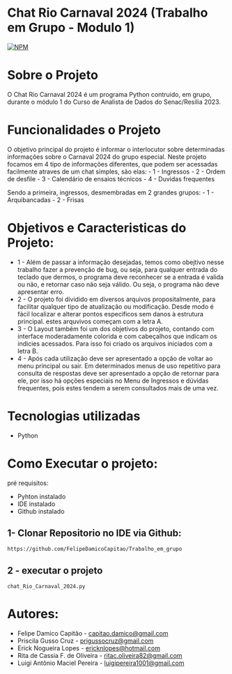 # Chat Rio Carnaval 2024 (Trabalho em Grupo - Modulo 1)
[![NPM](https://img.shields.io/npm/l/react)](https://github.com/FelipeDamicoCapitao/Trabalho_em_grupo/blob/main/LICENSE)

# Sobre o Projeto
 O Chat Rio Carnaval 2024 é um programa Python contruido, em grupo, durante o módulo 1 do Curso de Analista de Dados do Senac/Resilia 2023.

# Funcionalidades o Projeto
  O objetivo principal do projeto é informar o interlocutor sobre determinadas informações sobre o Carnaval 2024 do grupo especial. Neste projeto focamos em 4 tipo de informações diferentes, que podem ser acessadas facilmente atraves de um chat simples, são elas:
    - 1 - Ingressos
    - 2 - Ordem de desfile
    - 3 - Calendário de ensaios técnicos
    - 4 - Duvidas frequentes

  Sendo a primeira, ingressos, desmembradas em 2 grandes grupos:
    - 1 - Arquibancadas
    - 2 - Frisas

# Objetivos e Caracteristicas do Projeto:
  - 1 - Além de passar a informação desejadas, temos como obejtivo nesse trabalho fazer a prevenção de bug, ou seja, para qualquer entrada do teclado que dermos, o programa deve reconhecer se a entrada é valida ou não, e retornar caso não seja válido. Ou seja, o programa não deve apresentar erro.
  - 2 - O projeto foi dividido em diversos arquivos propositalmente, para facilitar qualquer tipo de atualização ou modificação. Desde modo é fácil localizar e alterar pontos especificos sem danos à estrutura principal. estes arquvivos começam com a letra A.
  - 3 - O Layout também foi um dos objetivos do projeto, contando com interface moderadamente colorida e com cabeçalhos que indicam os indicies acessados. Para isso foi criado os arquivos iniciados com a letra B.
  - 4 - Após cada utilização deve ser apresentado a opção de voltar ao menu principal ou sair. Em determinados menus de uso repetitivo para consulta de respostas deve ser apresentado a opção de retornar para ele, por isso há opções especiais no Menu de Ingressos e dúvidas frequentes, pois estes tendem a serem consultados mais de uma vez.

# Tecnologias utilizadas
 - Python

# Como Executar o projeto:
  pré requisitos:
   - Pyhton instalado
   - IDE instalado
   - Github instalado

  ## 1- Clonar Repositorio no IDE via Github:
    https://github.com/FelipeDamicoCapitao/Trabalho_em_grupo

  ## 2 - executar o projeto
    chat_Rio_Carnaval_2024.py

# Autores:

  - Felipe Damico Capitão - capitao.damico@gmail.com
  - Priscila Gusso Cruz - prigussocruz@gmail.com
  - Erick Nogueira Lopes - ericknlopes@hotmail.com
  - Rita de Cassia F. de Oliveira - ritac.oliveira82@gmail.com
  - Luigi Antônio Maciel Pereira - luigipereira1001@gmail.com
  
